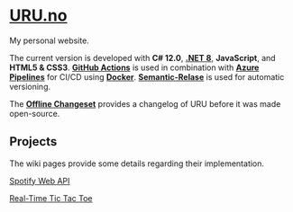# [URU.no](http://uru.no/)

My personal website.

The current version is developed with **C# 12.0**, **[.NET 8](https://dotnet.microsoft.com)**, **JavaScript**, and **HTML5 & CSS3**.
**[GitHub Actions](https://github.com/features/actions)** is used in combination with **[Azure Pipelines](https://azure.microsoft.com/en-us/services/devops/pipelines/)** for CI/CD using **[Docker](https://azure.microsoft.com/en-us/services/kubernetes-service/docker/)**.
**[Semantic-Relase](https://github.com/semantic-release/semantic-release)** is used for automatic versioning.

The **[Offline Changeset](https://github.com/Adrrei/URU/wiki/Offline-Changeset)** provides a changelog of URU before it was made open-source.

## Projects

The wiki pages provide some details regarding their implementation.

[Spotify Web API](https://github.com/Adrrei/URU/wiki/Spotify)

[Real-Time Tic Tac Toe](https://github.com/Adrrei/URU/wiki/Tic-Tac-Toe)